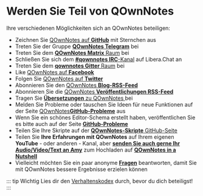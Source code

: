 # Werden Sie Teil von QOwnNotes

Ihre verschiedenen Möglichkeiten sich an QOwnNotes beteiligen:

- Zeichnen Sie [QOwnNotes auf **GitHub**](https://github.com/pbek/QOwnNotes) mit Sternchen aus
- Treten Sie der Gruppe [**QOwnNotes Telegram**](https://t.me/QOwnNotes) bei
- Treten Sie dem [**QOwnNotes Matrix** Raum](https://app.element.io/#/room/#qownnotes:matrix.org) bei
- Schließen Sie sich dem [**#qownnotes IRC**-Kanal](https://web.libera.chat/#qownnotes) auf Libera.Chat an
- Treten Sie dem [**qownnotes Gitter** Raum](https://gitter.im/qownnotes/qownnotes) bei
- Like [QOwnNotes auf **Facebook**](https://www.facebook.com/QOwnNotes/)
- Folgen Sie [QOwnNotes auf **Twitter**](https://twitter.com/QOwnNotes)
- Abonnieren Sie den [QOwnNotes **Blog-RSS-Feed**](https://feeds.feedburner.com/QOwnNotesBlog)
- Abonnieren Sie die [ QOwnNotes **Veröffentlichungen RSS-Feed** ](https://feeds.feedburner.com/QOwnNotesReleases)
- Tragen Sie [ **Übersetzungen** zu QOwnNotes ](translation.md) bei
- Melden Sie Probleme oder tauschen Sie Ideen für neue Funktionen auf der Seite [QOwnNotes**GitHub-Probleme**](https://github.com/pbek/QOwnNotes/issues) aus
- Wenn Sie ein schönes Editor-Schema erstellt haben, veröffentlichen Sie es bitte auch auf der Seite [**GitHub-Probleme**](https://github.com/pbek/QOwnNotes/issues)
- Teilen Sie Ihre Skripte auf der [**QOwnNotes-Skripte** GitHub-Seite](https://github.com/qownnotes/scripts)
- Teilen Sie **Ihre Erfahrungen mit QOwnNotes** auf Ihrem eigenen **YouTube** - oder anderen - Kanal, aber [**senden Sie auch gerne Ihr Audio/Video/Text an Amy**](mailto:amydoralang@aol.de) zum Hochladen auf [**QOwnNotes in a Nutshell**](https://www.youtube.com/channel/UC6Xpk_B1MFfvhBCsH_MrOEw/videos)
- Vielleicht möchten Sie ein paar anonyme [**Fragen**](https://freeonlinesurveys.com/s/nA8t17k8) beantworten, damit Sie mit QOwnNotes bessere Ergebnisse erzielen können

::: tip
Wichtig Lies dir den [Verhaltenskodex](./code-of-conduct.md) durch, bevor du dich beteiligst!
:::
